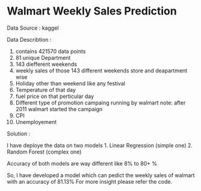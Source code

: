 # Walmart Weekly Sales Prediction

Data Source : kaggel

Data Describtion :
  1. contains 421570 data points
  2. 81 unique Department
  3. 143 diefferent weekends
  4. weekly sales of those 143 different weekends store and deapartment wise
  5. Holiday other than weekend like any festival
  6. Temperature of that day
  7. fuel price on that perticular day
  8. Different type of promotion campaing running by walmart note: after 2011 walmart started the campaign
  9. CPI
  10. Unemployement 
  

Solution : 
  
  I have deploye the data on two models 
    1. Linear Regression (simple one)
    2. Random Forest (complex one)
    
  Accuracy of both models are way different like 8% to 80+ %
  
  So, I have developed a model which can pedict the weekly sales of walmart with an accuracy of 81.13% 
  For more insight please refer the code.
